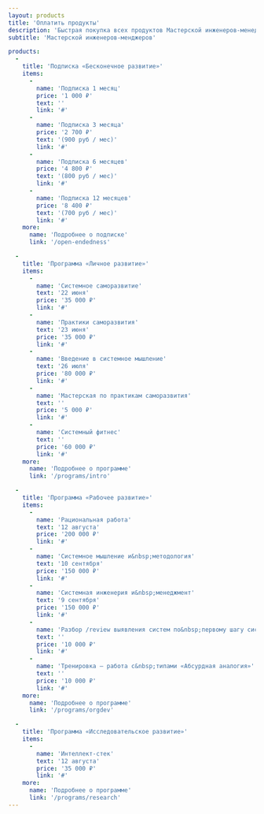 ```yaml
---
layout: products
title: 'Оплатить продукты'
description: 'Быстрая покупка всех продуктов Мастерской инженеров-менеджеров: подписка «Бесконечное развитие», программы личного, рабочего и исследовательского развития.'
subtitle: 'Мастерской инженеров‑менджеров'

products:
  -
    title: 'Подписка «Бесконечное развитие»'
    items:
      -
        name: 'Подписка 1 месяц'
        price: '1 000 ₽'
        text: ''
        link: '#'
      -
        name: 'Подписка 3 месяца'
        price: '2 700 ₽'
        text: '(900 руб / мес)'
        link: '#'
      -
        name: 'Подписка 6 месяцев'
        price: '4 800 ₽'
        text: '(800 руб / мес)'
        link: '#'
      -
        name: 'Подписка 12 месяцев'
        price: '8 400 ₽'
        text: '(700 руб / мес)'
        link: '#'
    more:
      name: 'Подробнее о подписке'
      link: '/open-endedness'

  -
    title: 'Программа «Личное развитие»'
    items:
      -
        name: 'Системное саморазвитие'
        text: '22 июня'
        price: '35 000 ₽'
        link: '#'
      -
        name: 'Практики саморазвития'
        text: '23 июня'
        price: '35 000 ₽'
        link: '#'
      -
        name: 'Введение в системное мышление'
        text: '26 июля'
        price: '80 000 ₽'
        link: '#'
      -
        name: 'Мастерская по практикам саморазвития'
        text: ''
        price: '5 000 ₽'
        link: '#'
      -
        name: 'Системный фитнес'
        text: ''
        price: '60 000 ₽'
        link: '#'
    more:
      name: 'Подробнее о программе'
      link: '/programs/intro'

  -
    title: 'Программа «Рабочее развитие»'
    items:
      -
        name: 'Рациональная работа'
        text: '12 августа'
        price: '200 000 ₽'
        link: '#'
      -
        name: 'Системное мышление и&nbsp;методология'
        text: '10 сентября'
        price: '150 000 ₽'
        link: '#'
      -
        name: 'Системная инженерия и&nbsp;менеджмент'
        text: '9 сентября'
        price: '150 000 ₽'
        link: '#'
      -
        name: 'Разбор /review выявления систем по&nbsp;первому шагу системного промпта'
        text: ''
        price: '10 000 ₽'
        link: '#'
      -
        name: 'Тренировка — работа с&nbsp;типами «Абсурдная аналогия»'
        text: ''
        price: '10 000 ₽'
        link: '#'
    more:
      name: 'Подробнее о программе'
      link: '/programs/orgdev'

  -
    title: 'Программа «Исследовательское развитие»'
    items:
      -
        name: 'Интеллект-стек'
        text: '12 августа'
        price: '35 000 ₽'
        link: '#'
    more:
      name: 'Подробнее о программе'
      link: '/programs/research'
---
```

